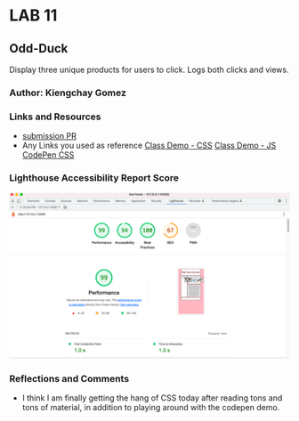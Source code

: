 # LAB 11

## Odd-Duck

Display three unique products for users to click. Logs both clicks and views.


### Author: Kiengchay Gomez

### Links and Resources

* [submission PR](http://xyz.com)
* Any Links you used as reference
[Class Demo - CSS](https://github.com/codefellows/seattle-code-201n30/blob/main/class-11/demo/styles/goat.css)
[Class Demo - JS](https://github.com/codefellows/seattle-code-201n30/blob/main/class-11/demo/js/goat.js)
[CodePen CSS](https://codepen.io/stephnitis/pen/XWPVVKY)


### Lighthouse Accessibility Report Score

![Lighthouse Accessibility Report](./img/Screenshot%202023-03-14%20at%2011.53.24%20PM.png)

### Reflections and Comments

* I think I am finally getting the hang of CSS today after reading tons and tons of material, in addition to playing around with the codepen demo. 